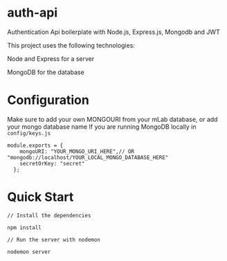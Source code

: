 # auth-api
Authentication Api boilerplate with Node.js, Express.js, Mongodb  and JWT


This project uses the following technologies:

Node and Express for a server

MongoDB for the database

# Configuration
Make sure to add your own MONGOURI from your mLab database,
or add your mongo database name If you are running MongoDB locally in ```config/keys.js```

```
module.exports = {
    mongoURI: "YOUR_MONGO_URI_HERE",// OR "mongodb://localhost/YOUR_LOCAL_MONGO_DATABASE_HERE"
    secretOrKey: "secret"
  };
```

# Quick Start
```
// Install the dependencies 

npm install 

// Run the server with nodemon

nodemon server
```
